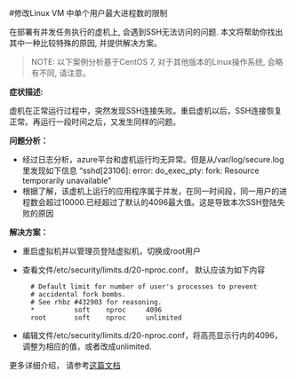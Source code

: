 #修改Linux VM 中单个用户最大进程数的限制

在部署有并发任务执行的虚机上, 会遇到SSH无法访问的问题. 本文将帮助你找出其中一种比较特殊的原因, 并提供解决方案。
>NOTE: 以下案例分析基于CentOS 7, 对于其他版本的Linux操作系统, 会略有不同, 请注意。

**症状描述:**

虚机在正常运行过程中，突然发现SSH连接失败。重启虚机以后，SSH连接恢复正常。再运行一段时间之后，又发生同样的问题。

**问题分析：**

- 经过日志分析，azure平台和虚机运行均无异常。但是从/var/log/secure.log里发现如下信息 “sshd[23106]: error: do_exec_pty: fork: Resource temporarily unavailable”
- 根据了解，该虚机上运行的应用程序属于并发，在同一时间段，同一用户的进程数会超过10000.已经超过了默认的4096最大值。这是导致本次SSH登陆失败的原因

**解决方案：**

- 重启虚拟机并以管理员登陆虚拟机，切换成root用户
- 查看文件/etc/security/limits.d/20-nproc.conf， 默认应该为如下内容

		# Default limit for number of user's processes to prevent
		# accidental fork bombs.
		# See rhbz #432903 for reasoning.	
		*          soft    nproc     4096
		root       soft    nproc     unlimited

- 编辑文件/etc/security/limits.d/20-nproc.conf，将高亮显示行内的4096，调整为相应的值，或者改成unlimited.

更多详细介绍， 请参考[这篇文档](https://access.redhat.com/documentation/en-US/Red_Hat_Enterprise_Linux/7/html/Migration_Planning_Guide/sect-Red_Hat_Enterprise_Linux-Migration_Planning_Guide-System_Management.html)

